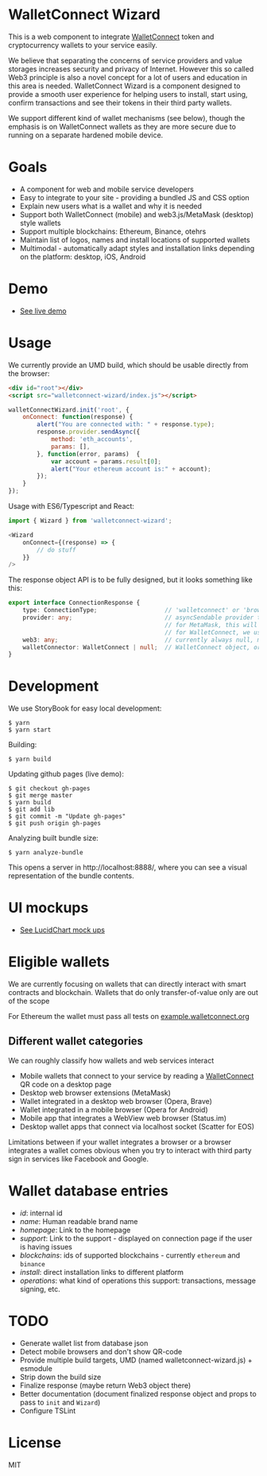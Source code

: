 # WalletConnect Wizard

This is a web component to integrate [WalletConnect](https://www.myetherwallet.com/) token and cryptocurrency wallets to your service easily. 

We believe that separating the concerns of service providers and value storages increases security and privacy of Internet. However this so called Web3 principle is also a novel concept for a lot of users and education in this area is needed. WalletConnect Wizard is a component designed to provide a smooth user experience for helping users to install, start using, confirm transactions and see their tokens in their third party wallets.

We support different kind of wallet mechanisms (see below), though the emphasis is on WalletConnect wallets as they are more secure due to running on a separate hardened mobile device. 

# Goals 

* A component for web and mobile service developers
* Easy to integrate to your site - providing a bundled JS and CSS option
* Explain new users what is a wallet and why it is needed
* Support both WalletConnect (mobile) and web3.js/MetaMask (desktop) style wallets
* Support multiple blockchains: Ethereum, Binance, otehrs
* Maintain list of logos, names and install locations of supported wallets
* Multimodal - automatically adapt styles and installation links depending on the platform: desktop, iOS, Android

# Demo

* [See live demo](https://tokenmarketnet.github.io/walletconnect-wizard/demo/index.html)

# Usage

We currently provide an UMD build, which should be usable directly from the browser:

```html
<div id="root"></div>
<script src="walletconnect-wizard/index.js"></script>
```

```javascript
walletConnectWizard.init('root', {
    onConnect: function(response) {
        alert("You are connected with: " + response.type);
        response.provider.sendAsync({
            method: 'eth_accounts',
            params: [],
        }, function(error, params)  {
            var account = params.result[0];
            alert("Your ethereum account is:" + account);
        });
    }
});
```

Usage with ES6/Typescript and React:

```javascript
import { Wizard } from 'walletconnect-wizard';

<Wizard
    onConnect={(response) => {
        // do stuff
    }}
/>
```

The response object API is to be fully designed, but it looks something like this:

```typescript
export interface ConnectionResponse {
    type: ConnectionType;                   // 'walletconnect' or 'browser'
    provider: any;                          // asyncSendable provider that can be passed to new Web3(...)
                                            // for MetaMask, this will be window.ethereum
                                            // for WalletConnect, we use @walletconnect/web-provider
    web3: any;                              // currently always null, maybe Web3 object in the future
    walletConnector: WalletConnect | null;  // WalletConnect object, or null if connected using MetaMask
}
```

# Development

We use StoryBook for easy local development:

```
$ yarn
$ yarn start
```

Building:

```
$ yarn build
```

Updating github pages (live demo):

```
$ git checkout gh-pages
$ git merge master
$ yarn build
$ git add lib
$ git commit -m "Update gh-pages"
$ git push origin gh-pages
```

Analyzing built bundle size:

```
$ yarn analyze-bundle
```

This opens a server in http://localhost:8888/, where you can see a visual representation of the bundle contents.


# UI mockups

* [See LucidChart mock ups](https://www.lucidchart.com/documents/view/741793a6-be73-4ee4-8709-46e811ffe4c1)

# Eligible wallets

We are currently focusing on wallets that can directly interact with smart contracts and blockchain. Wallets that do only transfer-of-value only are out of the scope

For Ethereum the wallet must pass all tests on [example.walletconnect.org](https://example.walletconnect.org)

## Different wallet categories

We can roughly classify how wallets and web services interact

* Mobile wallets that connect to your service by reading a [WalletConnect](https://walletconnect.org) QR code on a desktop page
* Desktop web browser extensions (MetaMask)
* Wallet integrated in a desktop web browser (Opera, Brave)
* Wallet integrated in a mobile browser (Opera for Android)
* Mobile app that integrates a WebView web browser (Status.im)
* Desktop wallet apps that connect via localhost socket (Scatter for EOS)

Limitations between if your wallet integrates a browser or a browser integrates a wallet comes obvious when you try to interact with third party sign in services like Facebook and Google.

# Wallet database entries

* *id*: internal id
* *name*: Human readable brand name
* *homepage*: Link to the homepage
* *support*: Link to the support - displayed on connection page if the user is having issues
* *blockchains*: ids of supported blockchains - currently `ethereum` and `binance`
* *install*: direct installation links to different platform
* *operations*: what kind of operations this support: transactions, message signing, etc.

# TODO

* Generate wallet list from database json
* Detect mobile browsers and don't show QR-code
* Provide multiple build targets, UMD (named walletconnect-wizard.js) + esmodule
* Strip down the build size
* Finalize response (maybe return Web3 object there)
* Better documentation (document finalized response object and props to pass to `init` and `Wizard`)
* Configure TSLint

# License

MIT

